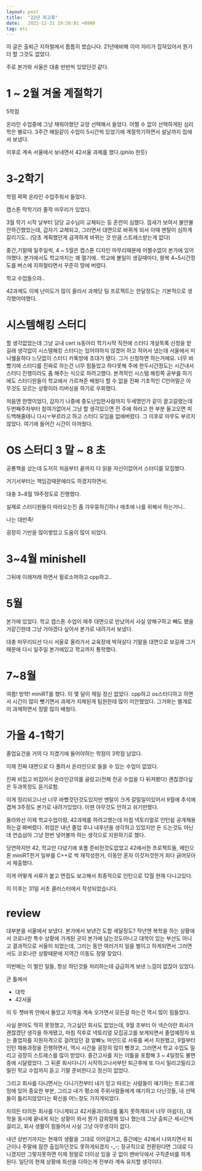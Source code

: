 ```yaml
---
layout: post
title:  "22년 회고록"
date:   2022-12-31 19:26:01 +0900
tag: etc
---
```


이 글은 출퇴근 지하철에서 틈틈히 썼습니다.
21년에비해 이미 자리가 잡혀있어서 뭔가 더 할 그것도 없었다.

주로 본가와 서울은 대충 반반씩 있었던것 같다.

# 1 ~ 2월 겨울 계절학기

5학점

온라인 수업중에 그냥 채워야했던 교양 선택해서 들었다.
어쩔 수 없이 선택하게된 심리학은 별로다.
3주간 매일같이 수업이 5시간씩 있었기에 계절학기하면서 설날까지 집에서 보냈다.

이후로 계속 서울에서 보내면서 42서울 과제를 했다.(philo 한듯)

# 3-2학기

학점 꽉꽉 온라인 수업주워서 들었다.

캡스톤 막학기라 졸작 마무리가 있었다.

3월 학기 시작 날부터 담당 교수님이 교체되는 등 혼란이 심했다. 낌새가 보여서 불안불안하긴했었는데, 갑자기 교체되고, 그러면서 대면으로 바뀌게 되서 이때 멘탈이 심하게 갈리기도.. (당초 계획했던게 급격하게 바뀌는 것 만큼 스트레스받는게 없다)

중간,기말때 일주일씩, 4 ~ 5월은 캡스톤 디자인 마무리때문에 어쩔수없이 본가에 있어야했다. 본가에서도 학교까지는 꽤 멀기에.. 학교에 볼일이 생길때마다, 왕복 4~5시간정도를 버스에 지하철타면서 꾸준히 땅에 버렸다. 

학교 수업들으랴..

42과제도 이제 난이도가 많이 올라서 과제당 팀 프로젝트는 한달정도는 기본적으로 생각했어야했다.

# 시스템해킹 스터디

할 생각없었는데 그냥 교내 cert is동아리 학기시작 직전에 스터디 개설목록 신청을 받길래 생각없이 시스템해킹 스터디는 있어야하지 않겠어 하고 적어서 냈는데 서울에서 미니쉘을하다 느닷없이 스터디 카톡방에 초대가 됐다. 그거 신청하면 하는거에요. 
너무 바빴기에 스터디를 진짜로 하는건 너무 힘들었고 하다못해 주에 한두시간정도는 시간내서 스터디 진행이라도 좀 해주는 식으로 하려고했다. 
본격적인 시스템 해킹쪽 공부를 하기에도 스터디원들이 학교에서 가르쳐준 배웠다 할 수 없을 진짜 기초적인 C언어말곤 아무것도 모르는 상황이라 리버싱을 하기로 우회했다.

처음엔 한명이었다, 갑자기 나중에 중도난입한사람까지 두세명인가 같이 끌고갈랬는데 두번째주차부터 참여가없어서 그냥 할 생각있으면 전 주에 하라고 한 부분 들고오면 피드백해줄테니 다시ㅜ부르라고 하고 스터디 모임을 없애버렸다. 그 이후로 아무도 부르지않았다. 여기에 들어간 시간이 아까웠다.


# OS 스터디 3 말 ~ 8 초

공룡책을 샀는데 도저히 처음부터 끝까지 다 읽을 자신이없어서 스터디를 모집했다.

거기서부터는 책임감때문에라도 하겠지하면서.

대충 3~8월 19주정도로 진행했다.

실제로 스터디원들이 따라오는진 좀 갸우뚱하긴하나 애초에 나를 위해서 하는거니..

나는 대만족!

굉장히 기반을 많이쌓았고 도움이 많이 되었다.


# 3~4월 minishell

그뒤에 이래저래 하면서 필로소퍼하고 cpp하고..

# 5월 

본가에 있었다.
학교 캡스톤 수업이 매주 대면으로 만났어서 사실 양해구하고 빼도 됐을거같긴한데 그냥 가야겠다 싶어서 본가로 내려가서 보냈다.

대충 마무리되선 다시 서울로 올라가서 교육장에 박혀살다 기말을 대면으로 보길래 그거때문에 다시 일주일 본가에있고 학교까지 통학했다.


# 7~8월

여름! 방학! 
miniRT를 했다. 이 몇 달이 제일 정신 없었다. cpp하고 os스터디하고 하면서 시간이 많이 뺏기면서 과제가 지체된게 팀원한테 많이 미안했었다. 그거와는 별개로 이 과제하면서 정말 많이 배웠다.

# 가을 4-1학기

졸업요건을 거의 다 지켰기에 들어야하는 학점이 3학점 남았다.

이제 진짜 대면으로 다 풀려서 온라인으로 들을 수 있는 수업이 없었다.

진짜 비집고 비집어서 온라인강의를 골랐고(전체 전공 수업을 다 뒤져봤다) 괜찮겠다싶은 두과목정도 듣기로함.

이게 정리되고나선 너무 바빴것던것도있지만 멘탈이 크게 갈릴일이있어서 9월에 추석에 겹쳐 3주정도 본가로 내려가있었다. 이땐 아무것도 안하고 쉬기만했다.

올라와선 이제 학교수업이랑, 42과제를 하려고했는데 마침 넥토리얼로 인턴쉽 공개채용하는걸 봐버렸다.
취업은 내년 졸업 후나 내후년을 생각하고 있었지만 돈 드는것도 아닌데 연습삼아 그냥 한번 넣어볼까 하는 생각으로 지원하기로 했다. 

당연하지만 42, 학교만 다녔기에 포폴 준비한것도없었고  42에서한 프로젝트들, 메인으론 miniRT한거 일부를 C++로 싹 재작성한거, 이동안 혼자 이것저것한거 죄다 긁어모아서 제출했다.

이게 어떻게 서류가 붙고 면접도 보고해서 최종적으로 인턴으로 12월 현재 다니고있다.

이 이후는 31일 서초 클러스터에서 작성되었습니다.

# review

대부분을 서울에서 보냈다. 본가에서 보낸건 도합 세달정도?
작년엔 복학을 하는 상황에서 코로나란 특수 상황에 가게된 곳이 본가에 남는것도아니고 대학이 있는 부산도 아니고 결과적으로 서울이 되었는데, 그러는 동안 여러가지 일을 벌이고 하게되면서 그러면서도 코로나란 상황때문에 지역간 이동도 정말 잦았다.

이번해는 이 벌인 일들, 항상 하던것들 처리하는데 급급하게 보낸 느낌이 없잖아 있었다. 

큰 틀에서 
- 대학
- 42서울

이 두 챗바퀴 안에서 돌았고 지역을 계속 오가면서 모든걸 하는건 역시 많이 힘들었다.

사실 분야도 딱히 못정했고, 가고싶던 회사도 없었는데, 9월 초부터 아 넥슨이란 회사가 괜찮겠단 생각을 하게됐고, 마침 직후로 넥토리얼 모집공고를 보게되면서 졸업예정자 또는 졸업자를 지원자격으로 걸려있던 걸 알빠노 마인드로 서류를 써서 지원했고, 9월부터 인턴 채용과정을 진행하면서, 역시 시간을 굉장히 많이 뺐겻고, 그러면서 학교 수업도 밀리고 굉장히 스트레스를 많이 받았다. 중간고사를 치는 이틀을 포함해 3 ~ 4일정도 불면증에 시달렸었다. 그 뒤론 회사다니기 시작하고나서부턴 퇴근후에 또 다시 밀리고밀리고 밀린 학교 수업까지 듣고 기말 준비한다고 정신이 없었다.

그리고 회사를 다니면서는 다니기전부터 내가 믿고 따르는 사람들이 얘기하는 프로그래밍에 있어 중요한 부분, 그리고 내가 평소에 주위사람들에게 얘기하고 다닌것들, 내 선택들이 틀리지않았다는 확신을 어느정도 가지게되었다.

자의든 타의든 회사를 다니게되고 42서울과(이너를 뚫지 못하게되서 너무 아쉽다), 대학을 동시에 끝내게 되는 상황이 와서 뭔가 감회랄께 있나 했는데 그냥 출퇴근 세시간씩 걸리고, 회사 생활이 힘들어서 사실 그냥 아무생각이 없다.

내년 상반기까지는 현재의 생활을 그대로 이어갈거고, 중간에는 42에서 나와지면서 퇴근이나 주말에 잠깐 출입하던것도 못하게되겠지 -_-; 
정규직으로 전환된다면 그대로 다니겠지만 그렇지못하면 이제 정말로 더이상 있을 곳 없이 맨바닥에서 구직준비를 하게 된다.
일단의 현재 상황에 최선을 다하는게 전부라 계속 유지할 생각이다.
